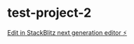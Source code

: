 # test-project-2

[Edit in StackBlitz next generation editor ⚡️](https://stackblitz.com/~/github.com/Martin-koder1/test-project-2)